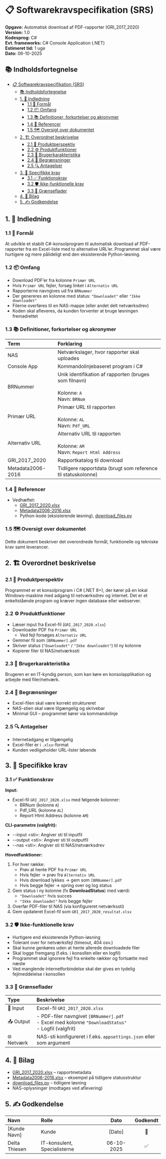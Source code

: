 # 📋 Softwarekravspecifikation (SRS)

**Opgave:** Automatisk download af PDF-rapporter (GRI_2017_2020)<br>
**Version:** 1.0<br> 
**Kodesprog:** C#<br>
**Evt. frameworks:** C# Console Application (.NET)<br>
**Estimeret tid:** 1 uge<br>
**Dato:** 06-10-2025

## 📚 Indholdsfortegnelse

- [📋 Softwarekravspecifikation (SRS)](#-softwarekravspecifikation-srs)
  - [📚 Indholdsfortegnelse](#-indholdsfortegnelse)
  - [1. 🧭 Indledning](#1--indledning)
    - [1.1 🎯 Formål](#11--formål)
    - [1.2 📦 Omfang](#12--omfang)
    - [1.3 📚 Definitioner, forkortelser og akronymer](#13--definitioner-forkortelser-og-akronymer)
    - [1.4 🔗 Referencer](#14--referencer)
    - [1.5 🗺️ Oversigt over dokumentet](#15-️-oversigt-over-dokumentet)
  - [2. 🏗️ Overordnet beskrivelse](#2-️-overordnet-beskrivelse)
    - [2.1 🧩 Produktperspektiv](#21--produktperspektiv)
    - [2.2 ⚙️ Produktfunktioner](#22-️-produktfunktioner)
    - [2.3 👥 Brugerkarakteristika](#23--brugerkarakteristika)
    - [2.4 🚧 Begrænsninger](#24--begrænsninger)
    - [2.5 🔍 Antagelser](#25--antagelser)
  - [3. 📌 Specifikke krav](#3--specifikke-krav)
    - [3.1 ✅ Funktionskrav](#31--funktionskrav)
    - [3.2 🛡️ Ikke-funktionelle krav](#32-️-ikke-funktionelle-krav)
    - [3.3 🔌 Grænseflader](#33--grænseflader)
  - [4. 📎 Bilag](#4--bilag)
  - [5. ✍️ Godkendelse](#5-️-godkendelse)

## 1. 🧭 Indledning

### 1.1 🎯 Formål

At udvikle et stabilt C#-konsolprogram til automatisk download af PDF-rapporter fra en Excel-liste med to alternative URL’er. Programmet skal være hurtigere og mere pålideligt end den eksisterende Python-løsning.

### 1.2 📦 Omfang

- Download PDF’er fra kolonne `Primær URL`
- Hvis `Primær URL` fejler, forsøg linket i `Alternativ URL`
- Rapporterne navngives ud fra `BRNummer`
- Der genereres en kolonne med status: `"Downloadet"` eller `"Ikke downloadet"`
- Filerne overføres til en NAS-mappe (eller andet delt netværksdrev)
- Koden skal afleveres, da kunden forventer at bruge løsningen fremadrettet

### 1.3 📚 Definitioner, forkortelser og akronymer

| Term | Forklaring |
| :--- | :--------- |
| NAS | Netværkslager, hvor rapporter skal uploades |
| Console App | Kommandolinjebaseret program i C# |
| BRNummer | Unik identifikation af rapporten (bruges som filnavn)<br><br>Kolonne: `A`<br>Navn: `BRNum` |
| Primær URL | Primær URL til rapporten<br><br>Kolonne: `AL`<br>Navn: `Pdf_URL` |
| Alternativ URL | Alternativ URL til rapporten<br><br>Kolonne: `AM`<br>Navn: `Report Html Address` |
| GRI_2017_2020 | Rapportkatalog til download |
| Metadata2006-2016 | Tidligere rapportdata (brugt som reference til statuskolonne) |

### 1.4 🔗 Referencer

- Vedhæftet:
  - [GRI_2017_2020.xlsx](./resources/GRI_2017_2020.xlsx)
  - [Metadata2006-2016.xlsx](./resources/Metadata2006_2016.xlsx)
  - Python-kode (eksisterende løsning), [download_files.py](./resources/download_files.py)

### 1.5 🗺️ Oversigt over dokumentet

Dette dokument beskriver det overordnede formål, funktionelle og tekniske krav samt leverancer.

## 2. 🏗️ Overordnet beskrivelse

### 2.1 🧩 Produktperspektiv

Programmet er et konsolprogram i C# (.NET 8+), der kører på en lokal Windows-maskine med adgang til netværksdrev og internet. Det er et enkeltstående program og kræver ingen database eller webserver.

### 2.2 ⚙️ Produktfunktioner

- Læser input fra Excel-fil (`GRI_2017_2020.xlsx`)
- Downloader PDF fra `Primær URL`
  - Ved fejl forsøges `Alternativ URL`
- Gemmer fil som `[BRNummer].pdf`
- Skriver status (`"Downloadet"` / `"Ikke downloadet"`) til ny kolonne
- Kopierer filer til NAS/netværkssti

### 2.3 👥 Brugerkarakteristika

Brugeren er en IT-kyndig person, som kan køre en konsolapplikation og arbejde med filer/netværk.

### 2.4 🚧 Begrænsninger

- Excel-filen skal være korrekt struktureret
- NAS-stien skal være tilgængelig og skrivebar
- Minimal GUI – programmet kører via kommandolinje

### 2.5 🔍 Antagelser

- Internetadgang er tilgængelig
- Excel-filer er i `.xlsx`-format
- Kunden vedligeholder URL-lister løbende

## 3. 📌 Specifikke krav

### 3.1 ✅ Funktionskrav

**Input:**

- Excel-fil `GRI_2017_2020.xlsx` med følgende kolonner:
  - BRNum (kolonne `A`)
  - Pdf_URL (kolonne `AL`)
  - Report Html Address (kolonne `AM`)

**CLI-parametre (valgfrit):**
- --input \<sti>: Angiver sti til inputfil
- --output \<sti>: Angiver sti til outputfil
- --nas \<sti>: Angiver sti til NAS/netværksdrev

**Hovedfunktioner:**

1. For hver række:
   - Prøv at hente PDF fra `Primær URL`
   - Hvis fejler → prøv fra `Alternativ URL`
   - Hvis download lykkes → gem som `[BRNummer].pdf`
   - Hvis begge fejler → spring over og log status
2. Gem status i ny kolonne (fx **DownloadStatus**) med værdi:
   - `"Downloadet"` hvis succes
   - `"Ikke downloadet"` hvis begge fejler
3. Overfør PDF-filer til NAS (via konfigureret netværkssti)
4. Gem opdateret Excel-fil som `GRI_2017_2020_resultat.xlsx`

### 3.2 🛡️ Ikke-funktionelle krav

- Hurtigere end eksisterende Python-løsning
- Tolerant over for netværksfejl (timeout, 404 osv.)
- Skal kunne genkøres uden at hente allerede downloadede filer
- Skal logge fremgang (f.eks. i konsollen eller en logfil)
- Programmet skal ignorere fejl fra enkelte rækker og fortsætte med næste
- Ved manglende internetforbindelse skal der gives en tydelig fejlmeddelelse i konsollen

### 3.3 🔌 Grænseflader

| Type | Beskrivelse |
| :--- | :---------- |
| 🧾 Input | Excel-fil `GRI_2017_2020.xlsx` |
| 📤 Output | - PDF-filer navngivet `[BRNummer].pdf`<br>- Excel med kolonne `"DownloadStatus"`<br>- Logfil (valgfrit) |
| 🌐 Netværk | NAS-sti konfigureret i f.eks. `appsettings.json` eller som argument |

## 4. 📎 Bilag

- [GRI_2017_2020.xlsx](./resources/GRI_2017_2020.xlsx) – rapportmetadata
- [Metadata2006-2016.xlsx](./resources/Metadata2006_2016.xlsx) – eksempel på tidligere statusstruktur
- [download_files.py](./resources/download_files.py) – tidligere løsning
- NAS-oplysninger (modtages ved aflevering)

## 5. ✍️ Godkendelse

| Navn | Rolle | Dato | Godkendt |
| :--- | :---- | :--: | :------: |
| [Kunde Navn] | Kunde | [Dato] | 🔲 |
| Delta Thiesen | IT-konsulent, Specialisterne | 06-10-2025 | ✅ |